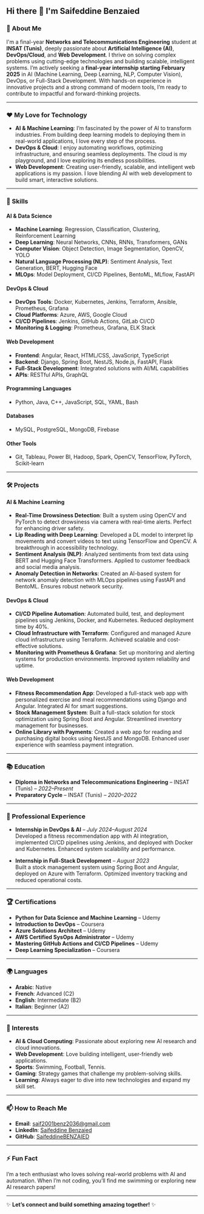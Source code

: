 ## Hi there 👋 I'm Saifeddine Benzaied

### 🚀 About Me
I'm a final-year **Networks and Telecommunications Engineering** student at **INSAT (Tunis)**, deeply passionate about **Artificial Intelligence (AI)**, **DevOps/Cloud**, and **Web Development**. I thrive on solving complex problems using cutting-edge technologies and building scalable, intelligent systems. I’m actively seeking a **final-year internship starting February 2025** in AI (Machine Learning, Deep Learning, NLP, Computer Vision), DevOps, or Full-Stack Development. With hands-on experience in innovative projects and a strong command of modern tools, I’m ready to contribute to impactful and forward-thinking projects.

---

### ❤️ My Love for Technology
- **AI & Machine Learning**: I’m fascinated by the power of AI to transform industries. From building deep learning models to deploying them in real-world applications, I love every step of the process.
- **DevOps & Cloud**: I enjoy automating workflows, optimizing infrastructure, and ensuring seamless deployments. The cloud is my playground, and I love exploring its endless possibilities.
- **Web Development**: Creating user-friendly, scalable, and intelligent web applications is my passion. I love blending AI with web development to build smart, interactive solutions.

---

### 🔧 Skills

#### **AI & Data Science**
- **Machine Learning**: Regression, Classification, Clustering, Reinforcement Learning
- **Deep Learning**: Neural Networks, CNNs, RNNs, Transformers, GANs
- **Computer Vision**: Object Detection, Image Segmentation, OpenCV, YOLO
- **Natural Language Processing (NLP)**: Sentiment Analysis, Text Generation, BERT, Hugging Face
- **MLOps**: Model Deployment, CI/CD Pipelines, BentoML, MLflow, FastAPI

#### **DevOps & Cloud**
- **DevOps Tools**: Docker, Kubernetes, Jenkins, Terraform, Ansible, Prometheus, Grafana
- **Cloud Platforms**: Azure, AWS, Google Cloud
- **CI/CD Pipelines**: Jenkins, GitHub Actions, GitLab CI/CD
- **Monitoring & Logging**: Prometheus, Grafana, ELK Stack

#### **Web Development**
- **Frontend**: Angular, React, HTML/CSS, JavaScript, TypeScript
- **Backend**: Django, Spring Boot, NestJS, Node.js, FastAPI, Flask
- **Full-Stack Development**: Integrated solutions with AI/ML capabilities
- **APIs**: RESTful APIs, GraphQL

#### **Programming Languages**
- Python, Java, C++, JavaScript, SQL, YAML, Bash

#### **Databases**
- MySQL, PostgreSQL, MongoDB, Firebase

#### **Other Tools**
- Git, Tableau, Power BI, Hadoop, Spark, OpenCV, TensorFlow, PyTorch, Scikit-learn

---

### 🛠️ Projects

#### **AI & Machine Learning**
- **Real-Time Drowsiness Detection**: Built a system using OpenCV and PyTorch to detect drowsiness via camera with real-time alerts. Perfect for enhancing driver safety.
- **Lip Reading with Deep Learning**: Developed a DL model to interpret lip movements and convert videos to text using TensorFlow and OpenCV. A breakthrough in accessibility technology.
- **Sentiment Analysis (NLP)**: Analyzed sentiments from text data using BERT and Hugging Face Transformers. Applied to customer feedback and social media analysis.
- **Anomaly Detection in Networks**: Created an AI-based system for network anomaly detection with MLOps pipelines using FastAPI and BentoML. Ensures robust network security.

#### **DevOps & Cloud**
- **CI/CD Pipeline Automation**: Automated build, test, and deployment pipelines using Jenkins, Docker, and Kubernetes. Reduced deployment time by 40%.
- **Cloud Infrastructure with Terraform**: Configured and managed Azure cloud infrastructure using Terraform. Achieved scalable and cost-effective solutions.
- **Monitoring with Prometheus & Grafana**: Set up monitoring and alerting systems for production environments. Improved system reliability and uptime.

#### **Web Development**
- **Fitness Recommendation App**: Developed a full-stack web app with personalized exercise and meal recommendations using Django and Angular. Integrated AI for smart suggestions.
- **Stock Management System**: Built a full-stack solution for stock optimization using Spring Boot and Angular. Streamlined inventory management for businesses.
- **Online Library with Payments**: Created a web app for reading and purchasing digital books using NestJS and MongoDB. Enhanced user experience with seamless payment integration.

---

### 📚 Education
- **Diploma in Networks and Telecommunications Engineering** – INSAT (Tunis) – *2022–Present*
- **Preparatory Cycle** – INSAT (Tunis) – *2020–2022*

---

### 💼 Professional Experience
- **Internship in DevOps & AI** – *July 2024–August 2024*  
  Developed a fitness recommendation app with AI integration, implemented CI/CD pipelines using Jenkins, and deployed with Docker and Kubernetes. Enhanced system scalability and performance.
  
- **Internship in Full-Stack Development** – *August 2023*  
  Built a stock management system using Spring Boot and Angular, deployed on Azure with Terraform. Optimized inventory tracking and reduced operational costs.

---

### 🏆 Certifications
- **Python for Data Science and Machine Learning** – Udemy
- **Introduction to DevOps** – Coursera
- **Azure Solutions Architect** – Udemy
- **AWS Certified SysOps Administrator** – Udemy
- **Mastering GitHub Actions and CI/CD Pipelines** – Udemy
- **Deep Learning Specialization** – Coursera

---

### 🌍 Languages
- **Arabic**: Native
- **French**: Advanced (C2)
- **English**: Intermediate (B2)
- **Italian**: Beginner (A2)

---

### 🎯 Interests
- **AI & Cloud Computing**: Passionate about exploring new AI research and cloud innovations.
- **Web Development**: Love building intelligent, user-friendly web applications.
- **Sports**: Swimming, Football, Tennis.
- **Gaming**: Strategy games that challenge my problem-solving skills.
- **Learning**: Always eager to dive into new technologies and expand my skill set.

---

### 📫 How to Reach Me
- **Email**: [saif2001benz2036@gmail.com](mailto:saif2001benz2036@gmail.com)
- **LinkedIn**: [Saifeddine Benzaied](https://www.linkedin.com/in/saifeddine-benzaied-57a856243)
- **GitHub**: [SaifeddineBENZAIED](https://github.com/SaifeddineBENZAIED)

---

### ⚡ Fun Fact
I’m a tech enthusiast who loves solving real-world problems with AI and automation. When I’m not coding, you’ll find me swimming or exploring new AI research papers!

---

✨ **Let’s connect and build something amazing together!** ✨
